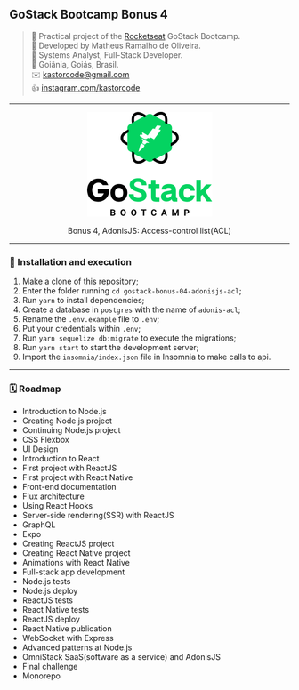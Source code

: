## GoStack Bootcamp Bonus 4

> 🚀 Practical project of the [Rocketseat](https://rocketseat.com.br) GoStack Bootcamp.  
👷 Developed by Matheus Ramalho de Oliveira.  
🔨 Systems Analyst, Full-Stack Developer.  
🏡 Goiânia, Goiás, Brasil.  
✉️ kastorcode@gmail.com  
👍 [instagram.com/kastorcode](https://www.instagram.com/kastorcode)

---

<p align="center">
  <img src="assets/gostack.png" />
</p>

<p align="center">
    Bonus 4, AdonisJS: Access-control list(ACL)
</p>

---

### 🚀 Installation and execution

1. Make a clone of this repository;
2. Enter the folder running `cd gostack-bonus-04-adonisjs-acl`;
3. Run `yarn` to install dependencies;
4. Create a database in `postgres` with the name of `adonis-acl`;
5. Rename the `.env.example` file to `.env`;
6. Put your credentials within `.env`;
7. Run `yarn sequelize db:migrate` to execute the migrations;
8. Run `yarn start` to start the development server;
9. Import the `insomnia/index.json` file in Insomnia to make calls to api.

---

### 🗓 ️Roadmap

- Introduction to Node.js
- Creating Node.js project
- Continuing Node.js project
- CSS Flexbox
- UI Design
- Introduction to React
- First project with ReactJS
- First project with React Native
- Front-end documentation
- Flux architecture
- Using React Hooks
- Server-side rendering(SSR) with ReactJS
- GraphQL
- Expo
- Creating ReactJS project
- Creating React Native project
- Animations with React Native
- Full-stack app development
- Node.js tests
- Node.js deploy
- ReactJS tests
- React Native tests
- ReactJS deploy
- React Native publication
- WebSocket with Express
- Advanced patterns at Node.js
- OmniStack SaaS(software as a service) and AdonisJS
- Final challenge
- Monorepo
